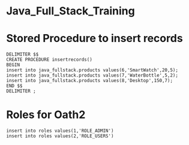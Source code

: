 # Java_Full_Stack_Training

# Stored Procedure to insert records
```
DELIMITER $$
CREATE PROCEDURE insertrecords()
BEGIN
insert into java_fullstack.products values(6,'SmartWatch',20,5);
insert into java_fullstack.products values(7,'WaterBottle',5,2);
insert into java_fullstack.products values(8,'Desktop',150,7);
END $$
DELIMITER ;
```

# Roles for Oath2
```
insert into roles values(1,'ROLE_ADMIN')
insert into roles values(2,'ROLE_USERS')
```
